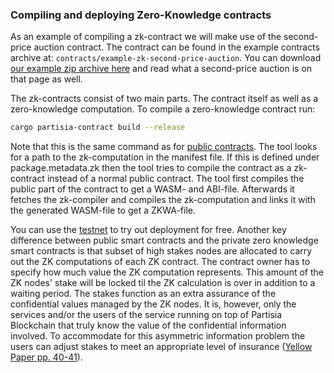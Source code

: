 ### Compiling and deploying Zero-Knowledge contracts

As an example of compiling a zk-contract we will make use of the second-price auction contract. The
contract can be found in the example contracts archive at: `contracts/example-zk-second-price-auction`. You can download [our example zip archive here](../smart-contracts/SC-examples.md) and read what a second-price auction is on that page as well.

The zk-contracts consist of two main parts. The contract itself as well as a zero-knowledge computation.
To compile a zero-knowledge contract run:
```bash
cargo partisia-contract build --release
```

Note that this is the same command as for [public contracts](../smart-contracts/contract-compilation.md). The tool
looks for a path to the zk-computation in the manifest file. If this is defined under package.metadata.zk 
then the tool tries to compile the contract as a zk-contract instead of a normal public contract.
The tool first compiles the public part of the contract to get a WASM- and ABI-file. Afterwards it fetches
the zk-compiler and compiles the zk-computation and links it with the generated WASM-file to get a
ZKWA-file.

You can use the [testnet](../smart-contracts/testnet.md) to try out deployment for free.
Another key difference between public smart contracts and the private zero knowledge smart contracts is that subset 
of high stakes nodes are allocated to carry out the ZK computations of each ZK contract. 
The contract owner has to specify how much value the ZK computation represents. This amount of the ZK nodes' stake 
will be locked til the ZK calculation is over in addition to a waiting period. The stakes function as an extra assurance 
of the confidential values managed by the
ZK nodes. It is, however, only the services and/or the users of the service running on top of Partisia Blockchain that 
truly know the value of the confidential information involved. To accommodate for this asymmetric information problem the users can
adjust stakes to meet an appropriate level of insurance ([Yellow Paper pp. 40-41](https://drive.google.com/file/d/1OX7ljrLY4IgEA1O3t3fKNH1qSO60_Qbw/view)).   
